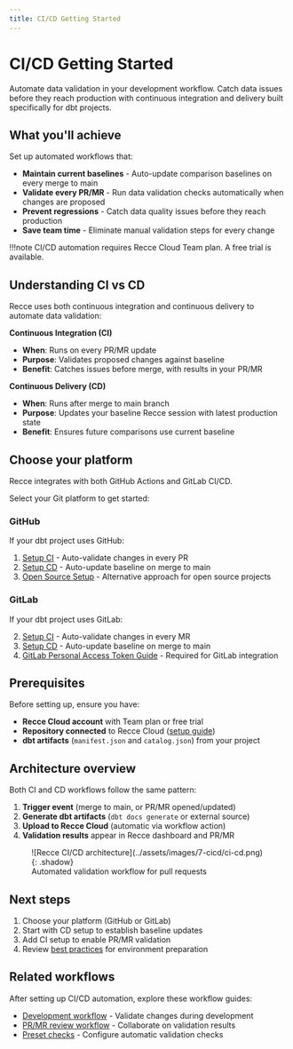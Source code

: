 ```yaml
---
title: CI/CD Getting Started
---
```


# CI/CD Getting Started

Automate data validation in your development workflow. Catch data issues before they reach production with continuous integration and delivery built specifically for dbt projects.

## What you'll achieve

Set up automated workflows that:

- **Maintain current baselines** - Auto-update comparison baselines on every merge to main
- **Validate every PR/MR** - Run data validation checks automatically when changes are proposed
- **Prevent regressions** - Catch data quality issues before they reach production
- **Save team time** - Eliminate manual validation steps for every change

!!!note
    CI/CD automation requires Recce Cloud Team plan. A free trial is available.

## Understanding CI vs CD

Recce uses both continuous integration and continuous delivery to automate data validation:

**Continuous Integration (CI)**

- **When**: Runs on every PR/MR update
- **Purpose**: Validates proposed changes against baseline
- **Benefit**: Catches issues before merge, with results in your PR/MR

**Continuous Delivery (CD)**

- **When**: Runs after merge to main branch
- **Purpose**: Updates your baseline Recce session with latest production state
- **Benefit**: Ensures future comparisons use current baseline

## Choose your platform

Recce integrates with both GitHub Actions and GitLab CI/CD.

Select your Git platform to get started:

### GitHub
If your dbt project uses GitHub:

1. [Setup CI](./github/setup-ci.md) - Auto-validate changes in every PR
2. [Setup CD](./github/setup-cd.md) - Auto-update baseline on merge to main
3. [Open Source Setup](./github/scenario-ci.md) - Alternative approach for open source projects

### GitLab
If your dbt project uses GitLab:

2. [Setup CI](./gitlab/setup-ci.md) - Auto-validate changes in every MR
1. [Setup CD](./gitlab/setup-cd.md) - Auto-update baseline on merge to main
3. [GitLab Personal Access Token Guide](./gitlab/gitlab-pat-guide.md) - Required for GitLab integration

## Prerequisites

Before setting up, ensure you have:

- **Recce Cloud account** with Team plan or free trial
- **Repository connected** to Recce Cloud ([setup guide](../2-getting-started/start-free-with-cloud.md#git-integration))
- **dbt artifacts** (`manifest.json` and `catalog.json`) from your project

## Architecture overview

Both CI and CD workflows follow the same pattern:

1. **Trigger event** (merge to main, or PR/MR opened/updated)
2. **Generate dbt artifacts** (`dbt docs generate` or external source)
3. **Upload to Recce Cloud** (automatic via workflow action)
4. **Validation results** appear in Recce dashboard and PR/MR

<figure markdown>
  ![Recce CI/CD architecture](../assets/images/7-cicd/ci-cd.png){: .shadow}
  <figcaption>Automated validation workflow for pull requests</figcaption>
</figure>

## Next steps

1. Choose your platform (GitHub or GitLab)
2. Start with CD setup to establish baseline updates
3. Add CI setup to enable PR/MR validation
4. Review [best practices](./best-practices-prep-env.md) for environment preparation

## Related workflows

After setting up CI/CD automation, explore these workflow guides:

- [Development workflow](./scenario-dev.md) - Validate changes during development
- [PR/MR review workflow](./scenario-pr-review.md) - Collaborate on validation results
- [Preset checks](./preset-checks.md) - Configure automatic validation checks
